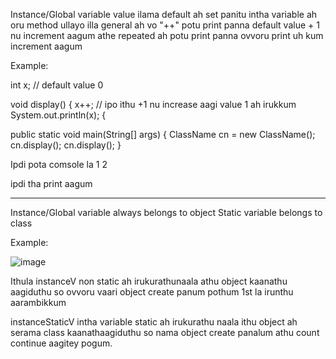 Instance/Global variable value ilama default ah set panitu intha variable ah oru method ullayo illa general ah vo "++" 
potu print panna default value + 1 nu increment aagum athe repeated ah potu print panna ovvoru print uh kum increment aagum

Example:

  int x; // default value 0

  void display()  {
    x++; // ipo ithu +1 nu increase aagi value 1 ah irukkum
    System.out.println(x);
  {

  public static void main(String[] args)  {
    ClassName cn = new ClassName();
    cn.display();
    cn.display();
  }

  Ipdi pota comsole la
    1
    2

ipdi tha print aagum
  
***************************************************************

Instance/Global variable always belongs to object
Static variable belongs to class

Example:

![image](https://github.com/user-attachments/assets/040989ac-0b2d-4ebe-ae42-dd0ba6144b3c)

Ithula instanceV non static ah irukurathunaala athu object kaanathu aagiduthu so ovvoru vaari object create panum pothum 1st la irunthu aarambikkum

instanceStaticV intha variable static ah irukurathu naala ithu object ah serama class kaanathaagiduthu so nama object create panalum athu count continue aagitey pogum.
